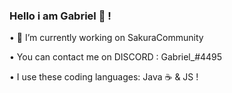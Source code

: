 ### Hello i am Gabriel 👋 !



• 🔭 I’m currently working on SakuraCommunity

• You can contact me on DISCORD : Gabriel_#4495
                
• I use these coding languages: Java ☕ & JS !
